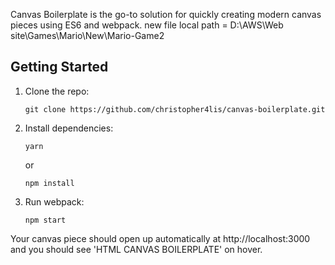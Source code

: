 Canvas Boilerplate is the go-to solution for quickly creating modern canvas pieces using ES6 and webpack.
new file local path = D:\AWS\Web site\Games\Mario\New\Mario-Game2

## Getting Started

1.  Clone the repo:

        git clone https://github.com/christopher4lis/canvas-boilerplate.git

2.  Install dependencies:

        yarn

    or

        npm install

3.  Run webpack:

        npm start

Your canvas piece should open up automatically at http://localhost:3000 and you should see 'HTML CANVAS BOILERPLATE' on hover.
